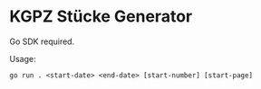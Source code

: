 # KGPZ Stücke Generator

Go SDK required.

Usage:

```
go run . <start-date> <end-date> [start-number] [start-page]
```
